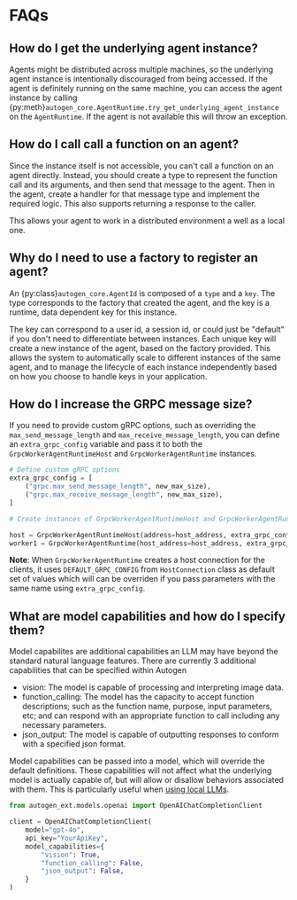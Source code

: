 # FAQs

## How do I get the underlying agent instance?

Agents might be distributed across multiple machines, so the underlying agent instance is intentionally discouraged from being accessed. If the agent is definitely running on the same machine, you can access the agent instance by calling {py:meth}`autogen_core.AgentRuntime.try_get_underlying_agent_instance` on the `AgentRuntime`. If the agent is not available this will throw an exception.

## How do I call call a function on an agent?

Since the instance itself is not accessible, you can't call a function on an agent directly. Instead, you should create a type to represent the function call and its arguments, and then send that message to the agent. Then in the agent, create a handler for that message type and implement the required logic. This also supports returning a response to the caller.

This allows your agent to work in a distributed environment a well as a local one.

## Why do I need to use a factory to register an agent?

An {py:class}`autogen_core.AgentId` is composed of a `type` and a `key`. The type corresponds to the factory that created the agent, and the key is a runtime, data dependent key for this instance.

The key can correspond to a user id, a session id, or could just be "default" if you don't need to differentiate between instances. Each unique key will create a new instance of the agent, based on the factory provided. This allows the system to automatically scale to different instances of the same agent, and to manage the lifecycle of each instance independently based on how you choose to handle keys in your application.

## How do I increase the GRPC message size?

If you need to provide custom gRPC options, such as overriding the `max_send_message_length` and `max_receive_message_length`, you can define an `extra_grpc_config` variable and pass it to both the `GrpcWorkerAgentRuntimeHost` and `GrpcWorkerAgentRuntime` instances.

```python
# Define custom gRPC options
extra_grpc_config = [
    ("grpc.max_send_message_length", new_max_size),
    ("grpc.max_receive_message_length", new_max_size),
]

# Create instances of GrpcWorkerAgentRuntimeHost and GrpcWorkerAgentRuntime with the custom gRPC options

host = GrpcWorkerAgentRuntimeHost(address=host_address, extra_grpc_config=extra_grpc_config)
worker1 = GrpcWorkerAgentRuntime(host_address=host_address, extra_grpc_config=extra_grpc_config)
```

**Note**: When `GrpcWorkerAgentRuntime` creates a host connection for the clients, it uses `DEFAULT_GRPC_CONFIG` from `HostConnection` class as default set of values which will can be overriden if you pass parameters with the same name using `extra_grpc_config`.

## What are model capabilities and how do I specify them?

Model capabilites are additional capabilities an LLM may have beyond the standard natural language features. There are currently 3 additional capabilities that can be specified within Autogen

- vision: The model is capable of processing and interpreting image data.
- function_calling: The model has the capacity to accept function descriptions; such as the function name, purpose, input parameters, etc; and can respond with an appropriate function to call including any necessary parameters.
- json_output: The model is capable of outputting responses to conform with a specified json format.

Model capabilities can be passed into a model, which will override the default definitions. These capabilities will not affect what the underlying model is actually capable of, but will allow or disallow behaviors associated with them. This is particularly useful when [using local LLMs](cookbook/local-llms-ollama-litellm.ipynb).

```python
from autogen_ext.models.openai import OpenAIChatCompletionClient

client = OpenAIChatCompletionClient(
    model="gpt-4o",
    api_key="YourApiKey",
    model_capabilities={
        "vision": True,
        "function_calling": False,
        "json_output": False,
    }
)
```
